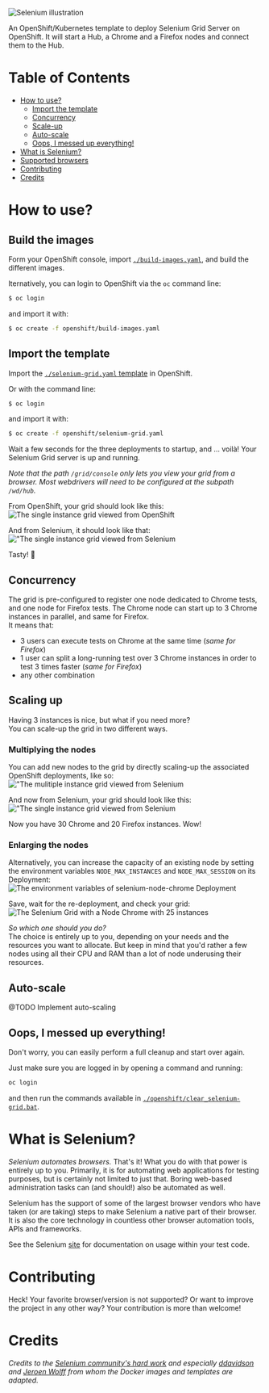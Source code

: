 ![Selenium illustration](public/images/hero.svg)

An OpenShift/Kubernetes template to deploy Selenium Grid Server on OpenShift. It will start a Hub, a Chrome and a Firefox nodes and connect them to the Hub.

# Table of Contents

- [How to use?](#how-to-use)
    - [Import the template](#import-the-template)
    - [Concurrency](#concurrency)
    - [Scale-up](#scale-up)
    - [Auto-scale](#auto-scale)
    - [Oops, I messed up everything!](#oops-i-messed-up-everything)
- [What is Selenium?](#what-is-selenium)
- [Supported browsers](#supported-browsers)
- [Contributing](#contributing)
- [Credits](#credits)

# How to use?

## Build the images
Form your OpenShift console, import [`./build-images.yaml`](./build-images.yaml), and build the different images.

lternatively, you can login to OpenShift via the `oc` command line:
```bash
$ oc login
```
and import it with:
```bash
$ oc create -f openshift/build-images.yaml
```

## Import the template
Import the [`./selenium-grid.yaml` template](./selenium-grid.yaml) in OpenShift. 

Or with the command line:
```bash
$ oc login
```
and import it with:
```bash
$ oc create -f openshift/selenium-grid.yaml
```

Wait a few seconds for the three deployments to startup, and ... voilà! Your Selenium Grid server is up and running.

*Note that the path `/grid/console` only lets you view your grid from a browser.
Most webdrivers will need to be configured at the subpath `/wd/hub`.*

From OpenShift, your grid should look like this:  
![The single instance grid viewed from OpenShift](./public/images/single_instance_in_os.png "The single instance grid viewed from OpenShift")

And from Selenium, it should look like that:
!["The single instance grid viewed from Selenium](./public/images/single_instance_in_grid.png "The single instance grid viewed from Selenium")

Tasty! 🍬

## Concurrency
The grid is pre-configured to register one node dedicated to Chrome tests, and one
node for Firefox tests. The Chrome node can start up to 3 Chrome instances in 
parallel, and same for Firefox.  
It means that:
- 3 users can execute tests on Chrome at the same time (*same for Firefox*)
- 1 user can split a long-running test over 3 Chrome instances in order to test
3 times faster (*same for Firefox*)
- any other combination

## Scaling up
Having 3 instances is nice, but what if you need more?   
You can scale-up the grid in two different ways.

### Multiplying the nodes
You can add new nodes to the grid by directly scaling-up the associated 
OpenShift deployments, like so:  
!["The mulitiple instance grid viewed from Selenium](./public/images/scaling_up.png "The single instance grid viewed from Selenium")

And now from Selenium, your grid should look like this:  
!["The single instance grid viewed from Selenium](./public/images/multi_instance_in_grid.png "The single instance grid viewed from Selenium")

Now you have 30 Chrome and 20 Firefox instances. Wow!

### Enlarging the nodes
Alternatively, you can increase the capacity of an existing node by setting the 
environment variables `NODE_MAX_INSTANCES` and `NODE_MAX_SESSION` on its 
Deployment:
![The environment variables of selenium-node-chrome Deployment](./public/images/deployment_config_env_vars.png "The environment variables of selenium-node-chrome Deployment")

Save, wait for the re-deployment, and check your grid:
![The Selenium Grid with a Node Chrome with 25 instances](./public/images/bigger_node.png "The Selenium Grid with a Node Chrome with 25 instances")

*So which one should you do?*  
The choice is entirely up to you, depending on your needs and the resources you
want to allocate. But keep in mind that you'd rather a few nodes using all their
CPU and RAM than a lot of node underusing their resources.

## Auto-scale

@TODO Implement auto-scaling

## Oops, I messed up everything!
Don't worry, you can easily perform a full cleanup and start over again.

Just make sure you are logged in by opening a command and running:
```bash
oc login
```
and then run the commands available in [`./openshift/clear_selenium-grid.bat`](./openshift/clear_selenium-grid.bat).

# What is Selenium?
_Selenium automates browsers._ That's it! What you do with that power is 
entirely up to you. Primarily, it is for automating web applications for testing
purposes, but is certainly not limited to just that. Boring web-based 
administration tasks can (and should!) also be automated as well.

Selenium has the support of some of the largest browser vendors who have taken 
(or are taking) steps to make Selenium a native part of their browser. It is 
also the core technology in countless other browser automation tools, APIs and 
frameworks.

See the Selenium [site](http://docs.seleniumhq.org/) for documentation on usage 
within your test code.

# Contributing
Heck! Your favorite browser/version is not supported? Or want to improve the project in 
any other way?
Your contribution is more than welcome!

# Credits
_Credits to the [Selenium community's hard work](https://github.com/SeleniumHQ/docker-selenium/tree/master/Base) and especially [ddavidson](https://github.com/ddavison) and [Jeroen Wolff](https://github.com/jr00n) from whom the Docker images and templates are adapted._
